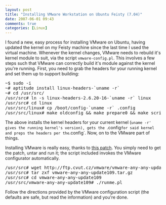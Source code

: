 ```yaml
---
layout: post
title: "Installing VMware Workstation on Ubuntu Feisty (7.04)"
date: 2007-06-01 09:43
comments: true
categories: [Linux]
---
```

I found a new, easy process for installing VMware on Ubuntu, having updated the kernel on my Feisty machine since the last time I used the virtual machine.  Whenever the kernel changes, VMware needs to rebuild it's kernel module to suit, via the script `vmware-config.pl`.  This involves a few steps such that VMware can correctly build it's module against the kernel you're running.  First, you need to grab the headers for your running kernel and set them up to support building:

<pre>
~$ sudo -i
~# aptitude install linux-headers-`uname -r`
~# cd /usr/src/
/usr/src# ln -s linux-headers-2.6.20-16-`uname -r` linux
/usr/src# cd linux
/usr/src/linux# cp /boot/config-`uname -r` .config
/usr/src/linux# make oldconfig && make prepare0 && make scripts
</pre>

The above installs the kernel headers for your current kernel (`uname -r' gives the running kernel's version), gets the `.config` for said kernel and preps the headers per the `.config`.  Now, on to the VMware part of things.

Installing VMware is really easy, thanks to [this patch](http://ftp.cvut.cz/vmware/vmware-any-any-update109.tar.gz).  You simply need to get the patch, untar and run it; the script included invokes the VMware configurator automatically.

<pre>
/usr/src# wget http://ftp.cvut.cz/vmware/vmware-any-any-update109.tar.gz
/usr/src# tar zxf vmware-any-any-update109.tar.gz
/usr/src# cd vmware-any-any-update109
/usr/src/vmware-any-any-update109# ./runme.pl
</pre>

Follow the directions provided by the VMware configuration script (the defaults are safe, but read the information) and you're done.

